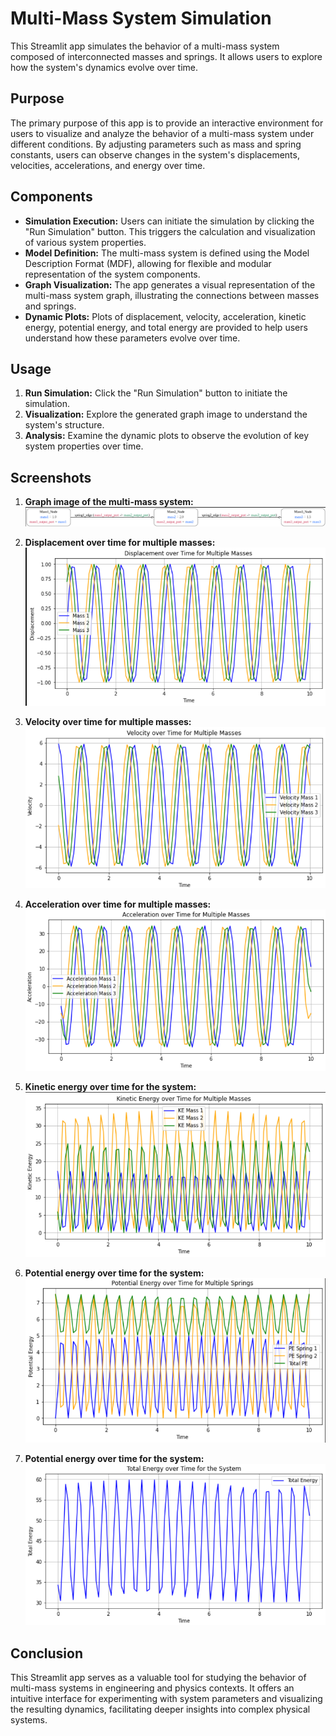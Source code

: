 # Multi-Mass System Simulation

This Streamlit app simulates the behavior of a multi-mass system composed of interconnected masses and springs. It allows users to explore how the system's dynamics evolve over time.

## Purpose

The primary purpose of this app is to provide an interactive environment for users to visualize and analyze the behavior of a multi-mass system under different conditions. By adjusting parameters such as mass and spring constants, users can observe changes in the system's displacements, velocities, accelerations, and energy over time.

## Components

- **Simulation Execution:** Users can initiate the simulation by clicking the "Run Simulation" button. This triggers the calculation and visualization of various system properties.
- **Model Definition:** The multi-mass system is defined using the Model Description Format (MDF), allowing for flexible and modular representation of the system components.
- **Graph Visualization:** The app generates a visual representation of the multi-mass system graph, illustrating the connections between masses and springs.
- **Dynamic Plots:** Plots of displacement, velocity, acceleration, kinetic energy, potential energy, and total energy are provided to help users understand how these parameters evolve over time.

## Usage

1. **Run Simulation:** Click the "Run Simulation" button to initiate the simulation.
2. **Visualization:** Explore the generated graph image to understand the system's structure.
3. **Analysis:** Examine the dynamic plots to observe the evolution of key system properties over time.

## Screenshots

1. **Graph image of the multi-mass system:**
   ![Graph Image](Screenshot50.png)

2. **Displacement over time for multiple masses:**
   ![Displacement Plot](Screenshot51.png)

3. **Velocity over time for multiple masses:**
   ![Velocity Plot](Screenshot52.png)

4. **Acceleration over time for multiple masses:**
   ![Acceleration Plot](Screenshot53.png)

5. **Kinetic energy over time for the system:**
  ![Energy Plot](Screenshot54.png)

6. **Potential energy over time for the system:**
   ![Energy Plot](Screenshot55.png)

7. **Potential energy over time for the system:**
   ![Energy Plot](Screenshot56.png)
   

## Conclusion

This Streamlit app serves as a valuable tool for studying the behavior of multi-mass systems in engineering and physics contexts. It offers an intuitive interface for experimenting with system parameters and visualizing the resulting dynamics, facilitating deeper insights into complex physical systems.
